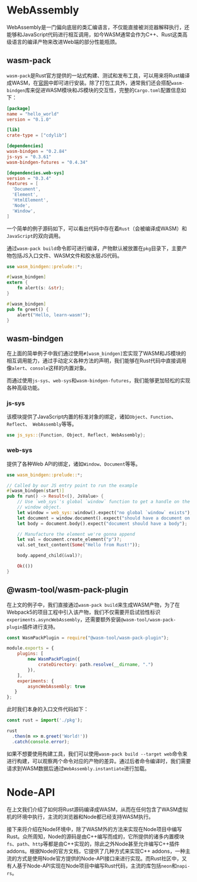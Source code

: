 # WebAssembly

WebAssembly是一门偏向底层的类汇编语言，不仅能直接被浏览器解释执行，还能够和JavaScript代码进行相互调用，如今WASM通常会作为C++、Rust这类高级语言的编译产物来改进Web端的部分性能瓶颈。



## wasm-pack

`wasm-pack`是Rust官方提供的一站式构建、测试和发布工具，可以用来将Rust编译成WASM，在[官网](https://rustwasm.github.io/wasm-pack/)中即可进行安装。除了打包工具外，通常我们还会搭配`wasm-bindgen`库来促进WASM模块和JS模块的交互性，完整的`Cargo.toml`配置信息如下：

``` toml title="Cargo.toml"
[package]
name = "hello_world"
version = "0.1.0"

[lib]
crate-type = ["cdylib"]

[dependencies]
wasm-bindgen = "0.2.84"
js-sys = "0.3.61"
wasm-bindgen-futures = "0.4.34"

[dependencies.web-sys]
version = "0.3.4"
features = [
  'Document',
  'Element',
  'HtmlElement',
  'Node',
  'Window',
]
```

一个简单的例子源码如下，可以看出代码中存在着`Rust`（会被编译成WASM）和`JavaScript`的双向调用。

通过`wasm-pack build`命令即可进行编译，产物默认被放置在`pkg`目录下，主要产物包括JS入口文件、WASM文件和胶水层JS代码。

``` rust title="lib.rs"
use wasm_bindgen::prelude::*;

#[wasm_bindgen]
extern {
    fn alert(s: &str);
}

#[wasm_bindgen]
pub fn greet() {
    alert("Hello, learn-wasm!");
}
```





## wasm-bindgen

在上面的简单例子中我们通过使用`#[wasm_bindgen]`宏实现了WASM和JS模块的相互调用能力，通过手动定义各种方法的声明，我们能够在Rust代码中直接调用像`alert`、`console`这样的内置对象。

而通过使用`js-sys`、`web-sys`和`wasm-bindgen-futures`，我们能够更加轻松的实现各种高级功能。



### js-sys

该模块提供了JavaScript内置的标准对象的绑定，诸如`Object`、`Function`、`Reflect`、` WebAssembly`等等。

``` rust title="lib.rs"
use js_sys::{Function, Object, Reflect, WebAssembly};
```



### web-sys

提供了各种Web API的绑定，诸如`Window`、`Document`等等。

``` rust title="lib.rs"
use wasm_bindgen::prelude::*;

// Called by our JS entry point to run the example
#[wasm_bindgen(start)]
pub fn run() -> Result<(), JsValue> {
    // Use `web_sys`'s global `window` function to get a handle on the global
    // window object.
    let window = web_sys::window().expect("no global `window` exists");
    let document = window.document().expect("should have a document on window");
    let body = document.body().expect("document should have a body");

    // Manufacture the element we're gonna append
    let val = document.create_element("p")?;
    val.set_text_content(Some("Hello from Rust!"));

    body.append_child(&val)?;

    Ok(())
}
```





## @wasm-tool/wasm-pack-plugin

在上文的例子中，我们直接通过`wasm-pack build`来生成WASM产物，为了在Webpack5的项目工程中引入该产物，我们不仅需要开启试验性标识`experiments.asyncWebAssembly`，还需要额外安装`@wasm-tool/wasm-pack-plugin`插件进行支持。

``` js
const WasmPackPlugin = require("@wasm-tool/wasm-pack-plugin");

module.exports = {
    plugins: [
        new WasmPackPlugin({
            crateDirectory: path.resolve(__dirname, ".")
        }),
    ],
    experiments: {
        asyncWebAssembly: true
   }
};
```

此时我们本身的入口文件代码如下：

``` js
const rust = import('./pkg');

rust
  .then(m => m.greet('World!'))
  .catch(console.error);
```

如果不想要使用构建工具，我们可以使用`wasm-pack build --target web`命令来进行构建，可以观察两个命令对应的产物的差异。通过后者命令编译时，我们需要请求到WASM数据后通过`WebAssembly.instantiate`进行加载。



# Node-API

在上文我们介绍了如何将Rust源码编译成WASM，从而在任何包含了WASM虚拟机的环境中执行，主流的浏览器和Node都已经支持WASM执行。

接下来将介绍在Node环境中，除了WASM外的方法来实现在Node项目中编写Rust。众所周知，Node的源码是由C++编写而成的，它所提供的诸多内置模块`fs`、`path`、`http`等都是由C++实现的，除此之外Node甚至允许编写C++插件addons。根据Node的官方文档，它提供了几种方式来实现C++ addons，一种主流的方式是使用Node官方提供的Node-API接口来进行实现。而Rust社区中，又有人基于Node-API实现在Node项目中编写Rust代码，主流的库包括`neon`和`napi-rs`。
